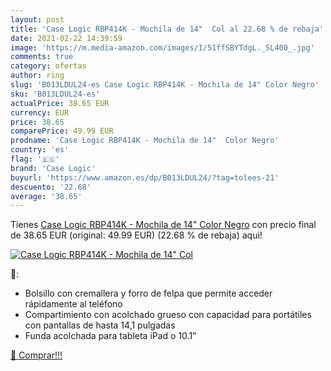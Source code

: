 ```yaml
---
layout: post
title: 'Case Logic RBP414K - Mochila de 14"  Col al 22.68 % de rebaja'
date: 2021-02-22 14:39:59
image: 'https://m.media-amazon.com/images/I/51ffSBYTdgL._SL400_.jpg'
comments: true
category: ofertas
author: ring
slug: 'B013LDUL24-es Case Logic RBP414K - Mochila de 14" Color Negro'
sku: 'B013LDUL24-es'
actualPrice: 38.65 EUR
currency: EUR
price: 38.65
comparePrice: 49.99 EUR
prodname: 'Case Logic RBP414K - Mochila de 14"  Color Negro'
country: 'es'
flag: '🇪🇸'
brand: 'Case Logic'
buyurl: 'https://www.amazon.es/dp/B013LDUL24/?tag=tolees-21'
descuento: '22.68'
average: '38.65'
---
```


Tienes [Case Logic RBP414K - Mochila de 14"  Color Negro](https://www.amazon.es/dp/B013LDUL24/?tag=tolees-21) con precio final de  38.65 EUR (original: 49.99 EUR) (22.68 %  de rebaja) aqui!

[![Case Logic RBP414K - Mochila de 14"  Col](https://m.media-amazon.com/images/I/51ffSBYTdgL._SL400_.jpg)](https://www.amazon.es/dp/B013LDUL24/?tag=tolees-21)

🔎:

- Bolsillo con cremallera y forro de felpa que permite acceder rápidamente al teléfono
- Compartimiento con acolchado grueso con capacidad para portátiles con pantallas de hasta 14,1 pulgadas
- Funda acolchada para tableta iPad o 10.1”

[🛒 Comprar!!!](https://www.amazon.es/dp/B013LDUL24/?tag=tolees-21)
